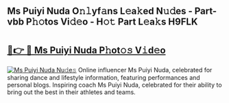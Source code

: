 ## Ms Puiyi Nuda O𝚗𝚕yf𝚊ns L𝚎a𝚔ed N𝚞𝚍es - Part-vbb P𝚑𝚘tos Vi𝚍𝚎o - H𝚘𝚝 Part L𝚎a𝚔s H9FLK

# <h2><a href="http://kf6p7j0.oniu.top/?m=Ms+Puiyi+Nuda">🔗👉 🔴 Ms Puiyi Nuda P𝚑ot𝚘𝚜 V𝚒d𝚎o</a></h2>

[![Ms Puiyi Nuda Nu𝚍e𝚜](https://i.imgur.com/0qMVB7G.gif)](http://kf6p7j0.oniu.top/?m=Ms+Puiyi+Nuda)
Online influencer Ms Puiyi Nuda, celebrated for sharing dance and lifestyle information, featuring performances and personal blogs. Inspiring coach Ms Puiyi Nuda, celebrated for their ability to bring out the best in their athletes and teams.  
